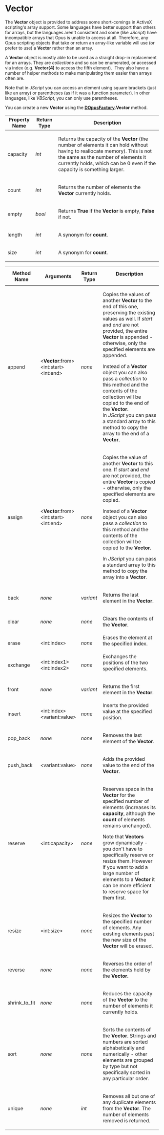 # Vector

The **Vector** object is provided to address some short-comings in ActiveX scripting's array support. Some languages have better support than others for arrays, but the languages aren't consistent and some (like *JScript*) have incompatible arrays that Opus is unable to access at all. Therefore, any Opus scripting objects that take or return an array-like variable will use (or prefer to use) a **Vector** rather than an array.

A **Vector** object is mostly able to be used as a straight drop-in replacement for an arrays. They are *collections* and so can be enumerated, or accessed via index (e.g. **Vector(4)** to access the fifth element).  They also have a number of helper methods to make manipulating them easier than arrays often are.

Note that in *JScript* you can access an element using square brackets (just like an array) or parentheses (as if it was a function parameter). In other languages, like *VBScript*, you can only use parentheses.

You can create a new **Vector** using the **[DOpusFactory](dopusfactory.md).Vector** method.

<table>
<thead><tr><th>
Property Name</th><th>
Return Type</th><th>
Description
</th></tr></thead><tbody><tr><td>
capacity</td><td>

*int*</td><td>

Returns the capacity of the **Vector** (the number of elements it can hold without having to reallocate memory). This is not the same as the number of elements it currently holds, which can be 0 even if the capacity is something larger.
</td></tr><tr><td>
count</td><td>

*int*</td><td>

Returns the number of elements the **Vector** currently holds.
</td></tr><tr><td>
empty</td><td>

*bool*</td><td>

Returns **True** if the **Vector** is empty, **False** if not.
</td></tr><tr><td>
length</td><td>

*int*</td><td>

A synonym for **count**.
</td></tr><tr><td>
size</td><td>

*int*</td><td>

A synonym for **count**.
</td></tr></tbody>
</table>

<table>
<thead><tr><th>
Method Name</th><th>

**Arguments**</th><th>
Return Type</th><th>
Description
</th></tr></thead><tbody><tr><td>
append</td><td>

\<**Vector**:from\>  
\<int:start\>  
\<int:end\></td><td>

*none*</td><td>

Copies the values of another **Vector** to the end of this one, preserving the existing values as well. If *start* and *end* are not provided, the entire **Vector** is appended - otherwise, only the specified elements are appended.

Instead of a **Vector** object you can also pass a *collection* to this method and the contents of the collection will be copied to the end of the **Vector**.  
In *JScript* you can pass a standard array to this method to copy the array to the end of a **Vector**.
</td></tr><tr><td>
assign</td><td>

\<**Vector**:from\>  
\<int:start\>  
\<int:end\></td><td>

*none*</td><td>

Copies the value of another **Vector** to this one. If *start* and *end* are not provided, the entire **Vector** is copied - otherwise, only the specified elements are copied.

Instead of a **Vector** object you can also pass a *collection* to this method and the contents of the collection will be copied to the **Vector**.

In *JScript* you can pass a standard array to this method to copy the array into a **Vector**.
</td></tr><tr><td>
back</td><td>

*none*</td><td>

*variant*</td><td>

Returns the last element in the **Vector**.
</td></tr><tr><td>
clear</td><td>

*none*</td><td>

*none*</td><td>

Clears the contents of the **Vector**.
</td></tr><tr><td>
erase</td><td>

\<int:index\></td><td>

*none*</td><td>
Erases the element at the specified index.
</td></tr><tr><td>
exchange</td><td>

\<int:index1\>  
\<int:index2\></td><td>

*none*</td><td>
Exchanges the positions of the two specified elements.
</td></tr><tr><td>
front</td><td>

*none*</td><td>

*variant*</td><td>

Returns the first element in the **Vector**.
</td></tr><tr><td>
insert</td><td>

\<int:index\>  
\<variant:value\></td><td>

*none*</td><td>
Inserts the provided value at the specified position.
</td></tr><tr><td>
pop_back</td><td>

*none*</td><td>

*none*</td><td>

Removes the last element of the **Vector**.
</td></tr><tr><td>
push_back</td><td>

\<variant:value\></td><td>

*none*</td><td>

Adds the provided value to the end of the **Vector**.
</td></tr><tr><td>
reserve</td><td>

\<int:capacity\></td><td>

*none*</td><td>

Reserves space in the **Vector** for the specified number of elements (increases its **capacity**, although the **count** of elements remains unchanged).

Note that **Vectors** grow dynamically - you don't have to specifically reserve or resize them. However if you want to add a large number of elements to a **Vector** it can be more efficient to reserve space for them first.
</td></tr><tr><td>
resize</td><td>

\<int:size\></td><td>

*none*</td><td>

Resizes the **Vector** to the specified number of elements. Any existing elements past the new size of the **Vector** will be erased.
</td></tr><tr><td>
reverse</td><td>

*none*</td><td>

*none*</td><td>

Reverses the order of the elements held by the **Vector**.
</td></tr><tr><td>
shrink_to_fit</td><td>

*none*</td><td>

*none*</td><td>

Reduces the capacity of the **Vector** to the number of elements it currently holds.
</td></tr><tr><td>
sort</td><td>

*none*</td><td>

*none*</td><td>

Sorts the contents of the **Vector**. Strings and numbers are sorted alphabetically and numerically - other elements are grouped by type but not specifically sorted in any particular order.
</td></tr><tr><td>
unique</td><td>

*none*</td><td>

*int*</td><td>

Removes all but one of any duplicate elements from the **Vector**. The number of elements removed is returned.
</td></tr></tbody>
</table>

